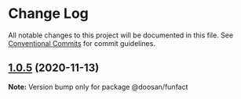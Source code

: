 # Change Log

All notable changes to this project will be documented in this file.
See [Conventional Commits](https://conventionalcommits.org) for commit guidelines.

## [1.0.5](https://github.com/aspulnik/fluffy-chainsaw/compare/@doosan/funfact@1.0.4...@doosan/funfact@1.0.5) (2020-11-13)

**Note:** Version bump only for package @doosan/funfact
